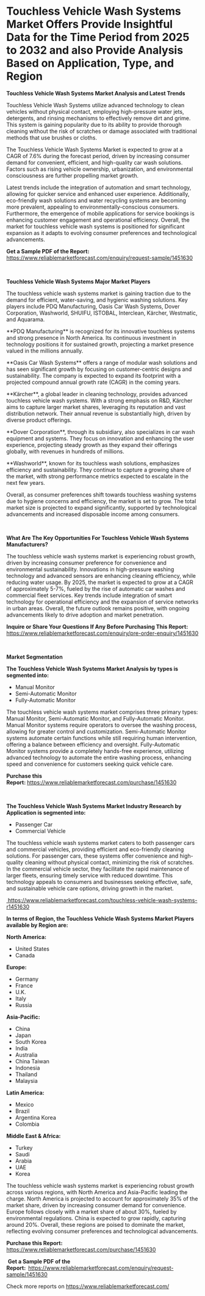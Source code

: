 <p><h1>Touchless Vehicle Wash Systems Market Offers Provide Insightful Data for the Time Period from 2025 to 2032 and also Provide Analysis Based on Application, Type, and Region</h1></p><p><strong>Touchless Vehicle Wash Systems Market Analysis and Latest Trends</strong></p>
<p><p>Touchless Vehicle Wash Systems utilize advanced technology to clean vehicles without physical contact, employing high-pressure water jets, detergents, and rinsing mechanisms to effectively remove dirt and grime. This system is gaining popularity due to its ability to provide thorough cleaning without the risk of scratches or damage associated with traditional methods that use brushes or cloths.</p><p>The Touchless Vehicle Wash Systems Market is expected to grow at a CAGR of 7.6% during the forecast period, driven by increasing consumer demand for convenient, efficient, and high-quality car wash solutions. Factors such as rising vehicle ownership, urbanization, and environmental consciousness are further propelling market growth. </p><p>Latest trends include the integration of automation and smart technology, allowing for quicker service and enhanced user experience. Additionally, eco-friendly wash solutions and water recycling systems are becoming more prevalent, appealing to environmentally-conscious consumers. Furthermore, the emergence of mobile applications for service bookings is enhancing customer engagement and operational efficiency. Overall, the market for touchless vehicle wash systems is positioned for significant expansion as it adapts to evolving consumer preferences and technological advancements.</p></p>
<p><strong>Get a Sample PDF of the Report:&nbsp;</strong> <a href="https://www.reliablemarketforecast.com/enquiry/request-sample/1451630?utm_campaign=1169&utm_medium=2&utm_source=Github&utm_content=ia&utm_term=27022025&utm_id=touchless-vehicle-wash-systems">https://www.reliablemarketforecast.com/enquiry/request-sample/1451630</a></p>
<p>&nbsp;</p>
<p><strong>Touchless Vehicle Wash Systems Major Market Players</strong></p>
<p><p>The touchless vehicle wash systems market is gaining traction due to the demand for efficient, water-saving, and hygienic washing solutions. Key players include PDQ Manufacturing, Oasis Car Wash Systems, Dover Corporation, Washworld, SHUIFU, ISTOBAL, Interclean, Kärcher, Westmatic, and Aquarama.</p><p>**PDQ Manufacturing** is recognized for its innovative touchless systems and strong presence in North America. Its continuous investment in technology positions it for sustained growth, projecting a market presence valued in the millions annually.</p><p>**Oasis Car Wash Systems** offers a range of modular wash solutions and has seen significant growth by focusing on customer-centric designs and sustainability. The company is expected to expand its footprint with a projected compound annual growth rate (CAGR) in the coming years.</p><p>**Kärcher**, a global leader in cleaning technology, provides advanced touchless vehicle wash systems. With a strong emphasis on R&D, Kärcher aims to capture larger market shares, leveraging its reputation and vast distribution network. Their annual revenue is substantially high, driven by diverse product offerings.</p><p>**Dover Corporation**, through its subsidiary, also specializes in car wash equipment and systems. They focus on innovation and enhancing the user experience, projecting steady growth as they expand their offerings globally, with revenues in hundreds of millions.</p><p>**Washworld**, known for its touchless wash solutions, emphasizes efficiency and sustainability. They continue to capture a growing share of the market, with strong performance metrics expected to escalate in the next few years.</p><p>Overall, as consumer preferences shift towards touchless washing systems due to hygiene concerns and efficiency, the market is set to grow. The total market size is projected to expand significantly, supported by technological advancements and increased disposable income among consumers.</p></p>
<p>&nbsp;</p>
<p><strong>What Are The Key Opportunities For Touchless Vehicle Wash Systems Manufacturers?</strong></p>
<p><p>The touchless vehicle wash systems market is experiencing robust growth, driven by increasing consumer preference for convenience and environmental sustainability. Innovations in high-pressure washing technology and advanced sensors are enhancing cleaning efficiency, while reducing water usage. By 2025, the market is expected to grow at a CAGR of approximately 5-7%, fueled by the rise of automatic car washes and commercial fleet services. Key trends include integration of smart technology for operational efficiency and the expansion of service networks in urban areas. Overall, the future outlook remains positive, with ongoing advancements likely to drive adoption and market penetration.</p></p>
<p><strong>Inquire or Share Your Questions If Any Before Purchasing This Report:</strong> <a href="https://www.reliablemarketforecast.com/enquiry/pre-order-enquiry/1451630?utm_campaign=1169&utm_medium=2&utm_source=Github&utm_content=ia&utm_term=27022025&utm_id=touchless-vehicle-wash-systems">https://www.reliablemarketforecast.com/enquiry/pre-order-enquiry/1451630</a></p>
<p>&nbsp;</p>
<p><strong>Market Segmentation</strong></p>
<p><strong>The Touchless Vehicle Wash Systems Market Analysis by types is segmented into:</strong></p>
<p><ul><li>Manual Monitor</li><li>Semi-Automatic Monitor</li><li>Fully-Automatic Monitor</li></ul></p>
<p><p>The touchless vehicle wash systems market comprises three primary types: Manual Monitor, Semi-Automatic Monitor, and Fully-Automatic Monitor. Manual Monitor systems require operators to oversee the washing process, allowing for greater control and customization. Semi-Automatic Monitor systems automate certain functions while still requiring human intervention, offering a balance between efficiency and oversight. Fully-Automatic Monitor systems provide a completely hands-free experience, utilizing advanced technology to automate the entire washing process, enhancing speed and convenience for customers seeking quick vehicle care.</p></p>
<p><strong>Purchase this Report:&nbsp;</strong><a href="https://www.reliablemarketforecast.com/purchase/1451630?utm_campaign=1169&utm_medium=2&utm_source=Github&utm_content=ia&utm_term=27022025&utm_id=touchless-vehicle-wash-systems">https://www.reliablemarketforecast.com/purchase/1451630</a></p>
<p>&nbsp;</p>
<p><strong>The Touchless Vehicle Wash Systems Market Industry Research by Application is segmented into:</strong></p>
<p><ul><li>Passenger Car</li><li>Commercial Vehicle</li></ul></p>
<p><p>The touchless vehicle wash systems market caters to both passenger cars and commercial vehicles, providing efficient and eco-friendly cleaning solutions. For passenger cars, these systems offer convenience and high-quality cleaning without physical contact, minimizing the risk of scratches. In the commercial vehicle sector, they facilitate the rapid maintenance of larger fleets, ensuring timely service with reduced downtime. This technology appeals to consumers and businesses seeking effective, safe, and sustainable vehicle care options, driving growth in the market.</p></p>
<p><a href="https://www.reliablemarketforecast.com/touchless-vehicle-wash-systems-r1451630?utm_campaign=1169&utm_medium=2&utm_source=Github&utm_content=ia&utm_term=27022025&utm_id=touchless-vehicle-wash-systems">&nbsp;https://www.reliablemarketforecast.com/touchless-vehicle-wash-systems-r1451630</a></p>
<p><strong>In terms of Region, the Touchless Vehicle Wash Systems Market Players available by Region are:</strong></p>
<p>
    <p> <strong> North America: </strong>
        <ul>
            <li>United States</li>
            <li>Canada</li>
        </ul>
        </p> 
    <p> <strong> Europe: </strong>
        <ul>
            <li>Germany</li>
            <li>France</li>
            <li>U.K.</li>
            <li>Italy</li>
            <li>Russia</li>
        </ul>
        </p> 
    <p> <strong> Asia-Pacific: </strong>
        <ul>
            <li>China</li>
            <li>Japan</li>
            <li>South Korea</li>
            <li>India</li>
            <li>Australia</li>
            <li>China Taiwan</li>
            <li>Indonesia</li>
            <li>Thailand</li>
            <li>Malaysia</li>
        </ul>
        </p> 
    <p> <strong> Latin America: </strong>
        <ul>
            <li>Mexico</li>
            <li>Brazil</li>
            <li>Argentina Korea</li>
            <li>Colombia</li>
        </ul>
        </p> 
    <p> <strong> Middle East & Africa: </strong>
        <ul>
            <li>Turkey</li>
            <li>Saudi</li>
            <li>Arabia</li>
            <li>UAE</li>
            <li>Korea</li>
        </ul>
    </p>
    </p>
<p><p>The touchless vehicle wash systems market is experiencing robust growth across various regions, with North America and Asia-Pacific leading the charge. North America is projected to account for approximately 35% of the market share, driven by increasing consumer demand for convenience. Europe follows closely with a market share of about 30%, fueled by environmental regulations. China is expected to grow rapidly, capturing around 20%. Overall, these regions are poised to dominate the market, reflecting evolving consumer preferences and technological advancements.</p></p>
<p><strong>Purchase this Report: </strong><a href="https://www.reliablemarketforecast.com/purchase/1451630?utm_campaign=1169&utm_medium=2&utm_source=Github&utm_content=ia&utm_term=27022025&utm_id=touchless-vehicle-wash-systems">https://www.reliablemarketforecast.com/purchase/1451630</a></p>
<p>&nbsp;<strong>Get a Sample PDF of the Report:&nbsp;&nbsp;</strong><a href="https://www.reliablemarketforecast.com/enquiry/request-sample/1451630?utm_campaign=1169&utm_medium=2&utm_source=Github&utm_content=ia&utm_term=27022025&utm_id=touchless-vehicle-wash-systems">https://www.reliablemarketforecast.com/enquiry/request-sample/1451630</a></p>
<p><strong></strong></p>
<p>Check more reports on <a href="https://www.reliablemarketforecast.com/?utm_campaign=1169&utm_medium=2&utm_source=Github&utm_content=ia&utm_term=27022025&utm_id=touchless-vehicle-wash-systems">https://www.reliablemarketforecast.com/</a></p>